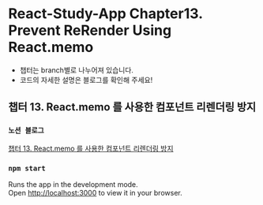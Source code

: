 # React-Study-App Chapter13. Prevent ReRender Using React.memo

- 챕터는 branch별로 나누어져 있습니다.
- 코드의 자세한 설명은 블로그를 확인해 주세요!

## 챕터 13. React.memo 를 사용한 컴포넌트 리렌더링 방지

### `노션 블로그`

[챕터 13. React.memo 를 사용한 컴포넌트 리렌더링 방지](https://mookiemookiekun.notion.site/13-React-memo-42f6bb871bd54f89919ef83eb31ad0ea)

### `npm start`

Runs the app in the development mode.\
Open [http://localhost:3000](http://localhost:3000) to view it in your browser.
